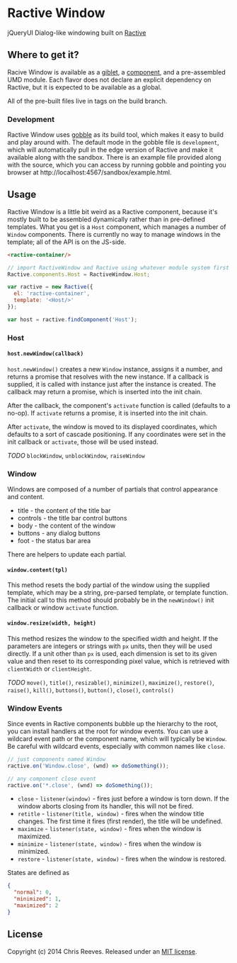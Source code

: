 # Ractive Window

jQueryUI Dialog-like windowing built on [Ractive](https://github.com/ractivejs/ractive)

## Where to get it?

Racive Window is available as a [giblet](https://github.com/evs-chris/gobble-giblet), a [component](https://github.com/componentjs/component), and a pre-assembled UMD module. Each flavor does not declare an explicit dependency on Ractive, but it is expected to be available as a global.

All of the pre-built files live in tags on the build branch.

### Development

Ractive Window uses [gobble](https://github.com/gobblejs/gobble) as its build tool, which makes it easy to build and play around with. The default mode in the gobble file is `development`, which will automatically pull in the edge version of Ractive and make it available along with the sandbox. There is an example file provided along with the source, which you can access by running gobble and pointing you browser at http://localhost:4567/sandbox/example.html.

## Usage

Ractive Window is a little bit weird as a Ractive component, because it's mostly built to be assembled dynamically rather than in pre-defined templates. What you get is a `Host` component, which manages a number of `Window` components. There is currently no way to manage windows in the template; all of the API is on the JS-side.

```html
<ractive-container/>
```

```js
// import RactiveWindow and Ractive using whatever module system first
Ractive.components.Host = RactiveWindow.Host;

var ractive = new Ractive({
  el: 'ractive-container',
  template: '<Host/>'
});

var host = ractive.findComponent('Host');
```

### Host

#### `host.newWindow(callback)`

`host.newWindow()` creates a new `Window` instance, assigns it a number, and returns a promise that resolves with the new instance. If a callback is supplied, it is called with instance just after the instance is created. The callback may return a promise, which is inserted into the init chain.

After the callback, the component's `activate` function is called (defaults to a no-op). If `activate` returns a promise, it is inserted into the init chain.

After `activate`, the window is moved to its displayed coordinates, which defaults to a sort of cascade positioning. If any coordinates were set in the init callback or `activate`, those will be used instead.

*TODO* `blockWindow`, `unblockWindow`, `raiseWindow`

### Window

Windows are composed of a number of partials that control appearance and content.

* title - the content of the title bar
* controls - the title bar control buttons
* body - the content of the window
* buttons - any dialog buttons
* foot - the status bar area

There are helpers to update each partial.

#### `window.content(tpl)`

This method resets the body partial of the window using the supplied template, which may be a string, pre-parsed template, or template function. The initial call to this method should probably be in the `newWindow()` init callback or window `activate` function.

#### `window.resize(width, height)`

This method resizes the window to the specified width and height. If the parameters are integers or strings with `px` units, then they will be used directly. If a unit other than `px` is used, each dimension is set to its given value and then reset to its corresponding pixel value, which is retrieved with `clientWidth` or `clientHeight`.

*TODO* `move()`, `title()`, `resizable()`, `minimize()`, `maximize()`, `restore()`, `raise()`, `kill()`, `buttons()`, `button()`, `close()`, `controls()`

### Window Events

Since events in Ractive components bubble up the hierarchy to the root, you can install handlers at the root for window events. You can use a wildcard event path or the component name, which will typically be `Window`. Be careful with wildcard events, especially with common names like `close`.
```js
// just components named Window
ractive.on('Window.close', (wnd) => doSomething());

// any component close event
ractive.on('*.close', (wnd) => doSomething());
```

* `close` - `listener(window)` - fires just before a window is torn down. If the window aborts closing from its handler, this will not be fired.
* `retitle` - `listener(title, window)` - fires when the window title changes. The first time it fires (first render), the title will be undefined.
* `maximize` - `listener(state, window)` - fires when the window is maximized.
* `minimize` - `listener(state, window)` - fires when the window is minimized.
* `restore` - `listener(state, window)` - fires when the window is restored.

States are defined as
```json
{
  "normal": 0,
  "minimized": 1,
  "maximized": 2
}
```

## License

Copyright (c) 2014 Chris Reeves. Released under an [MIT license](https://github.com/evs-chris/ractive-window/blob/master/LICENSE.md).
